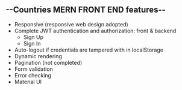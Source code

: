 ## --Countries MERN FRONT END features--

* Responsive (responsive web design adopted)
* Complete JWT authentication and authorization: front & backend
  * Sign Up
  * Sign In
* Auto-logout if credentials are tampered with in localStorage
* Dynamic rendering
* Pagination (not completed)
* Form validation
* Error checking
* Material UI
